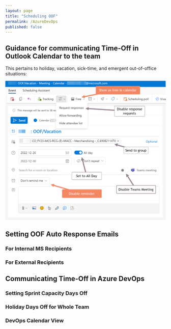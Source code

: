 ```yaml
---
layout: page
title: "Scheduling OOF"
permalink: /AzureDevOps
published: false
---
```


## Guidance for communicating Time-Off in Outlook Calendar to the team

This pertains to holiday, vacation, sick-time, and emergent out-of-office situations:

![Out of Facility: OOF](./images/OutOfFacilityComm.png)

## Setting OOF Auto Response Emails

### For Internal MS Recipients

### For External Recipients

## Communicating Time-Off in Azure DevOps

### Setting Sprint Capacity Days Off

### Holiday Days Off for Whole Team

### DevOps Calendar View
